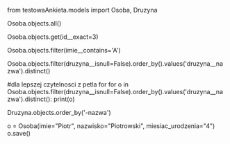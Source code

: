 from testowaAnkieta.models import Osoba, Druzyna

Osoba.objects.all()

Osoba.objects.get(id__exact=3)

Osoba.objects.filter(imie__contains='A')

Osoba.objects.filter(druzyna__isnull=False).order_by().values('druzyna__nazwa').distinct()

#dla lepszej czytelnosci z petla for
for o in Osoba.objects.filter(druzyna__isnull=False).order_by().values('druzyna__nazwa').distinct():
    print(o)

Druzyna.objects.order_by('-nazwa')

o = Osoba(imie="Piotr", nazwisko="Piotrowski", miesiac_urodzenia="4")
o.save()
